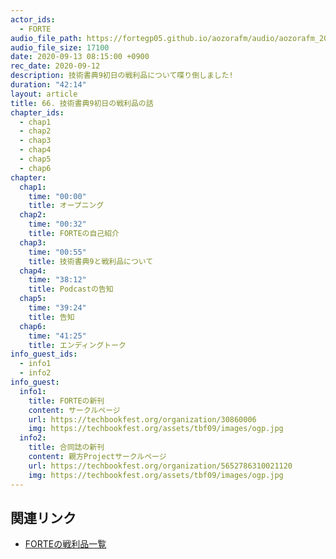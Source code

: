 ```yaml
---
actor_ids:
  - FORTE
audio_file_path: https://fortegp05.github.io/aozorafm/audio/aozorafm_20200913_01.mp3
audio_file_size: 17100
date: 2020-09-13 08:15:00 +0900
rec_date: 2020-09-12
description: 技術書典9初日の戦利品について喋り倒しました!
duration: "42:14"
layout: article
title: 66. 技術書典9初日の戦利品の話
chapter_ids:
  - chap1
  - chap2
  - chap3
  - chap4
  - chap5
  - chap6
chapter:
  chap1:
    time: "00:00"
    title: オープニング
  chap2:
    time: "00:32"
    title: FORTEの自己紹介
  chap3:
    time: "00:55"
    title: 技術書典9と戦利品について
  chap4:
    time: "38:12"
    title: Podcastの告知
  chap5:
    time: "39:24"
    title: 告知
  chap6:
    time: "41:25"
    title: エンディングトーク
info_guest_ids:
  - info1
  - info2
info_guest:
  info1:
    title: FORTEの新刊
    content: サークルページ
    url: https://techbookfest.org/organization/30860006
    img: https://techbookfest.org/assets/tbf09/images/ogp.jpg
  info2:
    title: 合同誌の新刊
    content: 親方Projectサークルページ
    url: https://techbookfest.org/organization/5652786310021120
    img: https://techbookfest.org/assets/tbf09/images/ogp.jpg
---
```


## 関連リンク
- [FORTEの戦利品一覧](https://fortegp05.hatenablog.com/entry/2020/09/13/084122)

